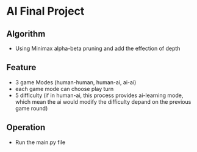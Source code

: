 # AI Final Project

## Algorithm
- Using Minimax alpha-beta pruning and add the effection of depth

## Feature
- 3 game Modes (human-human, human-ai, ai-ai)
- each game mode can choose play turn
- 5 difficulty (if in human-ai, this process provides ai-learning mode, which mean the ai would modify the difficulty depand on the previous game round)

## Operation
- Run the main.py file
